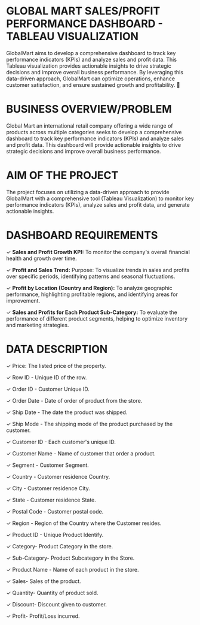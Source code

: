# GLOBAL MART SALES/PROFIT PERFORMANCE DASHBOARD - TABLEAU VISUALIZATION
GlobalMart aims to develop a comprehensive dashboard to track key performance indicators (KPIs) and analyze sales and profit data.
This Tableau visualization provides actionable insights to drive strategic decisions and improve overall business performance. By leveraging this data-driven approach, GlobalMart can optimize operations, enhance customer satisfaction, and ensure sustained growth and profitability. 🚀

# BUSINESS OVERVIEW/PROBLEM
Global Mart an international retail company offering a wide range of products across multiple categories seeks to develop a comprehensive dashboard to track key performance indicators (KPIs) and analyze sales and profit data. This dashboard will provide actionable insights to drive strategic decisions and improve overall business performance.

# AIM OF THE PROJECT
The project focuses on utilizing a data-driven approach to provide GlobalMart with a comprehensive tool (Tableau Visualization) to monitor key performance indicators (KPIs), analyze sales and profit data, and generate actionable insights.

# DASHBOARD REQUIREMENTS

✓ **Sales and Profit Growth KPI:** To monitor the company's overall financial
health and growth over time.

✓ **Profit and Sales Trend:** Purpose: To visualize trends in sales and profits over
specific periods, identifying patterns and seasonal fluctuations.

✓ **Profit by Location (Country and Region):** To analyze geographic
performance, highlighting profitable regions, and identifying areas for
improvement.

✓ **Sales and Profits for Each Product Sub-Category:** To evaluate the
performance of different product segments, helping to optimize inventory and
marketing strategies.

# DATA DESCRIPTION
✓ Price: The listed price of the property.

✓ Row ID - Unique ID of the row.

✓ Order ID - Customer Unique ID.

✓ Order Date - Date of order of product from the store.

✓ Ship Date - The date the product was shipped.

✓ Ship Mode - The shipping mode of the product purchased by the customer.

✓ Customer ID - Each customer's unique ID.

✓ Customer Name - Name of customer that order a product.

✓ Segment - Customer Segment.

✓ Country - Customer residence Country.

✓ City - Customer residence City.

✓ State - Customer residence State.

✓ Postal Code - Customer postal code.

✓ Region - Region of the Country where the Customer resides.

✓ Product ID - Unique Product Identify.

✓ Category- Product Category in the store.

✓ Sub-Category- Product Subcategory in the Store.

✓ Product Name - Name of each product in the store.

✓ Sales- Sales of the product.

✓ Quantity- Quantity of product sold.

✓ Discount- Discount given to customer.

✓ Profit- Profit/Loss incurred.
